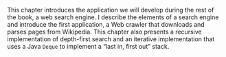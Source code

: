 This chapter introduces the application we will develop during the rest of the book, a web search engine. I describe the elements of a search engine and introduce the first application, a Web crawler that downloads and parses pages from Wikipedia.  This chapter also presents a recursive implementation of depth-first search and an iterative implementation that uses a Java `Deque` to implement a “last in, first out” stack.